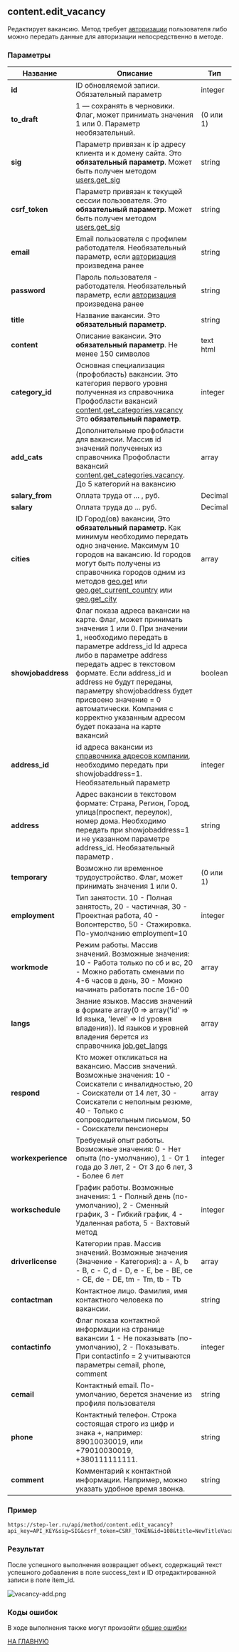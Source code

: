 ## content.edit_vacancy

Редактирует вакансию.
Метод требует [авторизации](/auth/login.md) пользователя либо можно передать данные для авторизации непосредственно в методе.

### Параметры

| Название | Описание | Тип |
|----|----|----|
| **id** | ID обновляемой записи. Обязательный параметр | integer |
| **to_draft** | 1 — сохранять в черновики. Флаг, может принимать значения 1 или 0. Параметр необязательный. | (0 или 1) |
| **sig** | Параметр привязан к ip адресу клиента и к домену сайта. Это **обязательный параметр**. Может быть получен методом [users.get_sig](/users/get_sig.md) | string |
| **csrf_token** | Параметр привязан к текущей сессии пользователя. Это **обязательный параметр**. Может быть получен методом [users.get_sig](/users/get_sig.md) | string |
| **email** | Email пользователя с профилем работодателя. Необязательный параметр, если [авторизация](/auth/login.md) произведена ранее | string |
| **password** | Пароль пользователя - работодателя. Необязательный параметр, если [авторизация](/auth/login.md) произведена ранее | string |
| **title** | Название вакансии. Это **обязательный параметр**. | string | 
| **content** | Описание вакансии. Это **обязательный параметр**. Не менее 150 символов | text html | 
| **category_id** | Основная специализация (профобласть) вакансии. Это категория первого уровня полученная из справочника Профобласти вакансий [content.get_categories.vacancy](/vacancy/get_categories.md) Это **обязательный параметр**. | integer |
| **add_cats** | Дополнительные профобласти для вакансии. Массив id значений полученных из справочника Профобласти вакансий [content.get_categories.vacancy](/vacancy/get_categories.md). До 5 категорий на вакансию | array | 
| **salary_from** | Оплата труда от ... , руб. | Decimal | 
| **salary** | Оплата труда до ... руб. | Decimal |
| **cities** | ID Город(ов) вакансии, Это **обязательный параметр**. Как минимум необходимо передать одно значение. Максимум 10 городов на вакансию. Id городов могут быть получены из справочника городов одним из методов [geo.get](/geo/get.md) или [geo.get_current_country](/geo/get_current_country.md) или [geo.get_city](/geo/get_city.md) | array |
| **showjobaddress** | Флаг показа адреса вакансии на карте. Флаг, может принимать значения 1 или 0. При значении 1, необходимо передать в параметре address_id Id адреса либо в параметре address передать адрес в текстовом формате. Если address_id и address не будут переданы, параметру showjobaddress будет присвоено значение = 0 автоматически. Компания с корректно указанным адресом будет показана на карте вакансий | boolean |
| **address_id** | id адреса вакансии из [справочника адресов компании](/company/get_addresses.md), необходимо передать при showjobaddress=1. Необязательный параметр  | integer |
| **address** | Адрес вакансии в текстовом формате: Страна, Регион, Город, улица(проспект, переулок), номер дома. Необходимо передать при showjobaddress=1 и не указанном параметре address_id. Необязательный параметр . | string |
| **temporary** | Возможно ли временное трудоустройство. Флаг, может принимать значения 1 или 0. | (0 или 1) |
| **employment** | Тип занятости. 10 - Полная занятость, 20 - частичная, 30 - Проектная работа, 40 - Волонтерство, 50 - Стажировка. По-умолчанию  employment=10 |  integer |
| **workmode** | Режим работы. Массив значений. Возможные значения: 10 - Работа только по сб и вс, 20 - Можно работать сменами по 4-6 часов в день, 30 - Можно начинать работать после 16-00  | array |
| **langs** | Знание языков. Массив значений в формате array(0 => array('id' => Id языка, 'level' => Id уровня владения)). Id языков и уровней владения берется из справочника [job.get_langs](/job/get_langs.md) | array |
| **respond** | Кто может откликаться на вакансию. Массив значений. Возможные значения: 10 - Соискатели с инвалидностью, 20 - Соискатели от 14 лет, 30 - Соискатели с неполным резюме, 40 - Только с сопроводительным письмом, 50 - Соискатели пенсионеры | array |
| **workexperience** | Требуемый опыт работы. Возможные значения: 0 - Нет опыта (по-умолчанию), 1 - От 1 года до 3 лет, 2 - От 3 до 6 лет, 3 - Более 6 лет | integer |
| **workschedule** | График работы. Возможные значения: 1 - Полный день (по-умолчанию), 2 - Сменный график, 3 - Гибкий график, 4 - Удаленная работа, 5 - Вахтовый метод | integer |
| **driverlicense** | Категории прав. Массив значений. Возможные значения (Значение - Категория): a - A, b - B, c - C, d - D, e - E, be - BE, ce - CE, de - DE, tm - Tm, tb - Tb | array |
| **contactman** | Контактное лицо. Фамилия, имя контактного человека по вакансии. | string |
| **contactinfo** | Флаг показа контактной информации на странице вакансии 1 - Не показывать (по-умолчанию), 2 - Показывать. При contactinfo = 2 учитываются параметры cemail, phone, comment | integer |
| **cemail** | Контактный email. По-умолчанию, берется значение из профиля пользователя | string |
| **phone** | Контактный телефон. Строка состоящая строго из цифр и знака +, например: 89010030019,  или +79010030019, +380111111111.  | string |
| **comment** | Комментарий к контактной информации. Например, можно указать удобное время звонка. | string |

### Пример

```
https://step-ler.ru/api/method/content.edit_vacancy?api_key=API_KEY&sig=SIG&csrf_token=CSRF_TOKEN&id=108&title=NewTitleVacancy
```

### Результат

После успешного выполнения возвращает объект, содержащий текст успешного добавления в поле success_text и ID отредактированной записи в поле item_id.

![](https://step-ler.ru/upload/api/vacancy-add.png "vacancy-add.png")

### Коды ошибок

В ходе выполнения также могут произойти [общие ошибки](/docs/errors.md)

[НА ГЛАВНУЮ](/README.md)